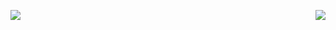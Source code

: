 [<img  align="left" src="https://raw.githubusercontent.com/FlynnCao/github-stats-transparent/output/generated/overview.svg">](#)
[<img   align="right" src="https://raw.githubusercontent.com/FlynnCao/github-stats-transparent/output/generated/languages.svg">](#)

